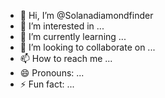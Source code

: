 - 👋 Hi, I’m @Solanadiamondfinder
- 👀 I’m interested in ...
- 🌱 I’m currently learning ...
- 💞️ I’m looking to collaborate on ...
- 📫 How to reach me ...
- 😄 Pronouns: ...
- ⚡ Fun fact: ...

<!---
Solanadiamondfinder/Solanadiamondfinder is a ✨ special ✨ repository because its `README.md` (this file) appears on your GitHub profile.
You can click the Preview link to take a look at your changes.
--->
